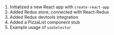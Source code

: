 1. Initialized a new React app with `create-react-app`
2. Added Redux store, connected with React-Redux
3. Added Redux devtools integration
4. Added a PizzaList component stub
5. Example usage of `useSelector`
